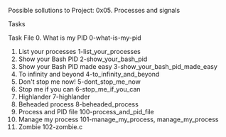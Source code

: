 Possible sollutions to Project: 0x05. Processes and signals

Tasks

Task	File
0. What is my PID	0-what-is-my-pid
1. List your processes	1-list_your_processes
2. Show your Bash PID	2-show_your_bash_pid
3. Show your Bash PID made easy	3-show_your_bash_pid_made_easy
4. To infinity and beyond	4-to_infinity_and_beyond
5. Don't stop me now!	5-dont_stop_me_now
6. Stop me if you can	6-stop_me_if_you_can
7. Highlander	7-highlander
8. Beheaded process	8-beheaded_process
9. Process and PID file	100-process_and_pid_file
10. Manage my process	101-manage_my_process, manage_my_process
11. Zombie	102-zombie.c

